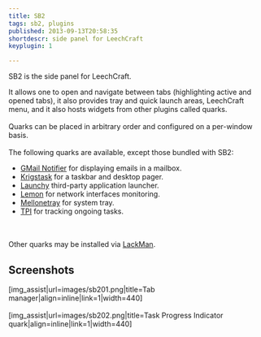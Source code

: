 ```yaml
---
title: SB2
tags: sb2, plugins
published: 2013-09-13T20:58:35
shortdescr: side panel for LeechCraft
keyplugin: 1

---
```


SB2 is the side panel for LeechCraft.

It allows one to open and navigate between tabs (highlighting active and
opened tabs), it also provides tray and quick launch areas, LeechCraft
menu, and it also hosts widgets from other plugins called quarks.\
\
Quarks can be placed in arbitrary order and configured on a per-window
basis.\
\
The following quarks are available, except those bundled with SB2:

-   [GMail Notifier](/plugins-gmailnotifier) for displaying emails in
    a mailbox.
-   [Krigstask](/plugins-krigstask) for a taskbar and desktop pager.
-   [Launchy](/plugins-launchy) third-party application launcher.
-   [Lemon](/plugins-lemon) for network interfaces monitoring.
-   [Mellonetray](/plugins-mellonetray) for system tray.
-   [TPI](/plugins-tpi) for tracking ongoing tasks.

\
\
Other quarks may be installed via [LackMan](/plugins-lackman).

Screenshots
-----------

\[img\_assist|url=images/sb201.png|title=Tab
manager|align=inline|link=1|width=440\]\
\
\[img\_assist|url=images/sb202.png|title=Task Progress Indicator
quark|align=inline|link=1|width=440\]